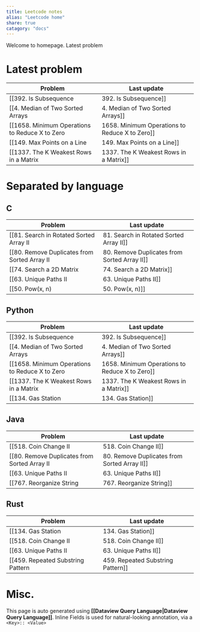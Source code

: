 ```yaml
---
title: Leetcode notes
alias: "Leetcode home"
share: true
catagory: "docs"
---
```


Welcome to homepage. Latest problem
# Latest problem

| Problem                                          | Last update                   |
| ------------------------------------------------ | ----------------------------- |
| [[392. Is Subsequence|392. Is Subsequence]]                          | 9:39 AM - September 23, 2023  |
| [[4. Median of Two Sorted Arrays|4. Median of Two Sorted Arrays]]               | 9:27 PM - September 22, 2023  |
| [[1658. Minimum Operations to Reduce X to Zero|1658. Minimum Operations to Reduce X to Zero]] | 10:12 PM - September 20, 2023 |
| [[149. Max Points on a Line|149. Max Points on a Line]]                    | 10:12 PM - September 19, 2023 |
| [[1337. The K Weakest Rows in a Matrix|1337. The K Weakest Rows in a Matrix]]         | 10:06 AM - September 18, 2023 |


# Separated by language
## C
| Problem                                        | Last update                |
| ---------------------------------------------- | -------------------------- |
| [[81. Search in Rotated Sorted Array II|81. Search in Rotated Sorted Array II]]      | 12:10 AM - August 30, 2023 |
| [[80. Remove Duplicates from Sorted Array II|80. Remove Duplicates from Sorted Array II]] | 12:07 AM - August 30, 2023 |
| [[74. Search a 2D Matrix|74. Search a 2D Matrix]]                     | 12:05 AM - August 30, 2023 |
| [[63. Unique Paths II|63. Unique Paths II]]                        | 12:04 AM - August 30, 2023 |
| [[50. Pow(x, n)|50. Pow(x, n)]]                              | 12:01 AM - August 30, 2023 |


## Python
| Problem                                          | Last update                   |
| ------------------------------------------------ | ----------------------------- |
| [[392. Is Subsequence|392. Is Subsequence]]                          | 9:39 AM - September 23, 2023  |
| [[4. Median of Two Sorted Arrays|4. Median of Two Sorted Arrays]]               | 9:27 PM - September 22, 2023  |
| [[1658. Minimum Operations to Reduce X to Zero|1658. Minimum Operations to Reduce X to Zero]] | 10:12 PM - September 20, 2023 |
| [[1337. The K Weakest Rows in a Matrix|1337. The K Weakest Rows in a Matrix]]         | 10:06 AM - September 18, 2023 |
| [[134. Gas Station|134. Gas Station]]                             | 6:19 PM - September 17, 2023  |


## Java
| Problem                                        | Last update                   |
| ---------------------------------------------- | ----------------------------- |
| [[518. Coin Change II|518. Coin Change II]]                        | 10:59 AM - September 09, 2023 |
| [[80. Remove Duplicates from Sorted Array II|80. Remove Duplicates from Sorted Array II]] | 12:07 AM - August 30, 2023    |
| [[63. Unique Paths II|63. Unique Paths II]]                        | 12:04 AM - August 30, 2023    |
| [[767. Reorganize String|767. Reorganize String]]                     | 7:44 PM - August 26, 2023     |


## Rust
| Problem                             | Last update                   |
| ----------------------------------- | ----------------------------- |
| [[134. Gas Station|134. Gas Station]]                | 6:19 PM - September 17, 2023  |
| [[518. Coin Change II|518. Coin Change II]]             | 10:59 AM - September 09, 2023 |
| [[63. Unique Paths II|63. Unique Paths II]]             | 12:04 AM - August 30, 2023    |
| [[459. Repeated Substring Pattern|459. Repeated Substring Pattern]] | 7:44 PM - August 26, 2023     |



# Misc.

This page is auto generated using **[[Dataview Query Language|Dataview Query Language]]**. Inline Fields is used for natural-looking annotation, via a `<Key>:: <Value>`